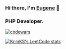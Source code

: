 ### Hi there, I'm <a href="https://t.me/kohmarik" target="_blank">Eugene</a>  👋

### PHP Developer.


[![codewars](https://www.codewars.com/users/kohmarik/badges/micro)](https://www.codewars.com/users/kohmarik) 


[![KnlnKS's LeetCode stats](https://leetcode-stats-six.vercel.app/api?username=kohmarik&theme=dark)](https://leetcode.com/kohmarik/)



<!--
**EugeneKrivoshein/EugeneKrivoshein** is a ✨ _special_ ✨ repository because its `README.md` (this file) appears on your GitHub profile.

Here are some ideas to get you started:

- 🔭 I’m currently working on ...
- 🌱 I’m currently learning ...
- 👯 I’m looking to collaborate on ...
- 🤔 I’m looking for help with ...
- 💬 Ask me about ...
- 📫 How to reach me: ...
- 😄 Pronouns: ...
- ⚡ Fun fact: ...
-->
